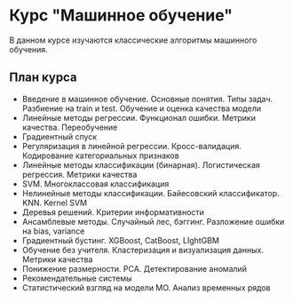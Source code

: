 # Курс "Машинное обучение"

В данном курсе изучаются классические алгоритмы машинного обучения.

## План курса
- Введение в машинное обучение. Основные понятия. Типы задач. Разбиение на train и test. Обучение и оценка качества модели
- Линейные методы регрессии. Функционал ошибки. Метрики качества. Переобучение
- Градиентный спуск
- Регуляризация в линейной регрессии. Кросс-валидация. Кодирование категориальных признаков
- Линейные методы классификации (бинарная). Логистическая регрессия. Метрики качества
- SVM. Многоклассовая классификация
- Нелинейные методы классификации. Байесовский классификатор. KNN. Kernel SVM
- Деревья решений. Критерии информативности
- Ансамблевые методы. Случайный лес, бэггинг. Разложение ошибки на bias, variance
- Градиентный бустинг. XGBoost, CatBoost, LIghtGBM
- Обучение без учителя. Кластеризация и визуализация данных. Метрики качества
- Понижение размерности. PCA. Детектирование аномалий
- Рекомендательные системы
- Статистический взгляд на модели МО. Анализ временных рядов
